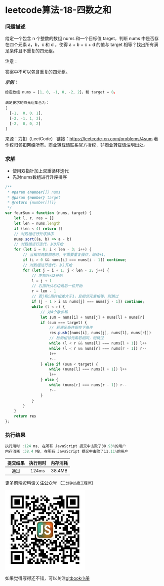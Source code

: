 # leetcode算法-18-四数之和

### 问题描述

给定一个包含 n 个整数的数组 nums 和一个目标值 target，判断 nums 中是否存在四个元素 a，b，c 和 d ，使得 a + b + c + d 的值与 target 相等？找出所有满足条件且不重复的四元组。

注意：

答案中不可以包含重复的四元组。

***示例：***

```js
给定数组 nums = [1, 0, -1, 0, -2, 2]，和 target = 0。

满足要求的四元组集合为：
[
  [-1,  0, 0, 1],
  [-2, -1, 1, 2],
  [-2,  0, 0, 2]
]
```

来源：力扣（LeetCode）
链接：https://leetcode-cn.com/problems/4sum
著作权归领扣网络所有。商业转载请联系官方授权，非商业转载请注明出处。

### 求解

- 使用双指针加上双重循环迭代
- 先对nums数组进行升序排序

```js
/**
 * @param {number[]} nums
 * @param {number} target
 * @return {number[][]}
 */
var fourSum = function (nums, target) {
    let l, r, res = []
    let len = nums.length
    if (len < 4) return []
    // 对数组进行升序排序
    nums.sort((a, b) => a - b)
    // 对数组进行迭代，从0开始
    for (let i = 0; i < len - 3; i++) {
        // 当相邻两数相等时，不需要重复操作，继续+1，
        if (i > 0 && nums[i] === nums[i - 1]) continue;
        // 对数组进行迭代，从1开始
        for (let j = i + 1; j < len - 2; j++) {
            // 左指针从2开始
            l = j + 1
            // 右指针从右边最后一位开始
            r = len - 1
            // 若j和i指针相差大于1，且相邻元素相等，则跳过
            if (j - 1 > i && nums[j] === nums[j - 1]) continue;
            while (l < r) {
                // 对4个数求和
                let sum = nums[i] + nums[j] + nums[l] + nums[r]
                if (sum === target) {
                    // 若满足条件保存下条件
                    res.push([nums[i], nums[j], nums[l], nums[r]])
                    // 检测相邻元素若相同，则跳过
                    while (l < r && nums[l] === nums[l + 1]) l++
                    while (l < r && nums[r] === nums[r - 1]) r--
                    l++
                    r--
                } else if (sum < target) {
                    while (nums[l] === nums[l + 1]) l++
                    l++
                } else {
                    while (nums[r] === nums[r - 1]) r--
                    r--
                }
            }
        }
    }
    return res
};
```

### 执行结果

```js
执行用时 :124 ms, 在所有 JavaScript 提交中击败了38.93%的用户
内存消耗 :38.4 MB, 在所有 JavaScript 提交中击败了11.11%的用户
```

| 提交结果 | 执行用时 | 内存消耗 |
|:------:|:------:|:-------:|
|   通过  | 124ms  |  38.4MB |

更多前端资料请关注公众号 `【三分钟热度工程师】`

![](../imgs/qrcode.jpg)

如果觉得写得还不错，可以关注[gitbook小册](https://halaproliu.github.io/gitbook/shellmd5/2596084d37a462e93b62f7c136e9eb0e.html)
